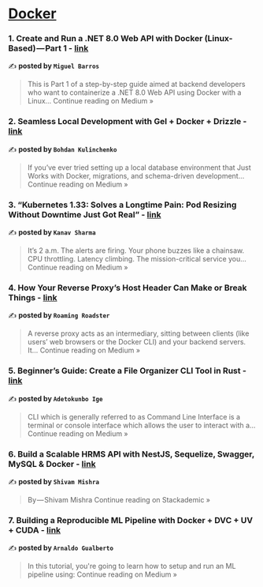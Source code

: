 
<h1><a href=https://medium.com/tag/docker/recommended target="_blank" rel="noopener noreferrer">Docker</a></h1>
<h3>1. Create and Run a .NET 8.0 Web API with Docker (Linux-Based) — Part 1 - <a href="https://miguelbarros1983.medium.com/create-and-run-a-net-8-0-web-api-with-docker-linux-based-part-1-da4d7227bf19?source=rss------docker-5" target="_blank" rel="noopener noreferrer">link</a></h3>

✍️ **posted by `Miguel Barros`**

<blockquote>This is Part 1 of a step-by-step guide aimed at backend developers who want to containerize a .NET 8.0 Web API using Docker with a Linux…
Continue reading on Medium »</blockquote>

<h3>2. Seamless Local Development with Gel + Docker + Drizzle - <a href="https://medium.com/@itboom.dev/seamless-local-development-with-gel-docker-drizzle-0941e2486503?source=rss------docker-5" target="_blank" rel="noopener noreferrer">link</a></h3>

✍️ **posted by `Bohdan Kulinchenko`**

<blockquote>If you’ve ever tried setting up a local database environment that Just Works with Docker, migrations, and schema-driven development…
Continue reading on Medium »</blockquote>

<h3>3. “Kubernetes 1.33: Solves a Longtime Pain: Pod Resizing Without Downtime Just Got Real” - <a href="https://medium.com/@kanavsharma7/kubernetes-1-33-solves-a-longtime-pain-pod-resizing-without-downtime-just-got-real-ac118412780f?source=rss------docker-5" target="_blank" rel="noopener noreferrer">link</a></h3>

✍️ **posted by `Kanav Sharma`**

<blockquote>It’s 2 a.m. The alerts are firing. Your phone buzzes like a chainsaw. CPU throttling. Latency climbing. The mission-critical service you…
Continue reading on Medium »</blockquote>

<h3>4. How Your Reverse Proxy’s Host Header Can Make or Break Things - <a href="https://mirilittleme.medium.com/how-your-reverse-proxys-host-header-can-make-or-break-things-6f4b0c923ff2?source=rss------docker-5" target="_blank" rel="noopener noreferrer">link</a></h3>

✍️ **posted by `Roaming Roadster`**

<blockquote>A reverse proxy acts as an intermediary, sitting between clients (like users’ web browsers or the Docker CLI) and your backend servers. It…
Continue reading on Medium »</blockquote>

<h3>5. Beginner’s Guide: Create a File Organizer CLI Tool in Rust - <a href="https://igeadetokunbo.medium.com/beginners-guide-create-a-file-organizer-cli-tool-in-rust-c3cb10b960b0?source=rss------docker-5" target="_blank" rel="noopener noreferrer">link</a></h3>

✍️ **posted by `Adetokunbo Ige`**

<blockquote>CLI which is generally referred to as Command Line Interface is a terminal or console interface which allows the user to interact with a…
Continue reading on Medium »</blockquote>

<h3>6. Build a Scalable HRMS API with NestJS, Sequelize, Swagger, MySQL & Docker - <a href="https://blog.stackademic.com/build-a-scalable-hrms-api-with-nestjs-sequelize-swagger-mysql-docker-620baafe0f47?source=rss------docker-5" target="_blank" rel="noopener noreferrer">link</a></h3>

✍️ **posted by `Shivam Mishra`**

<blockquote>By — Shivam Mishra
Continue reading on Stackademic »</blockquote>

<h3>7. Building a Reproducible ML Pipeline with Docker + DVC + UV + CUDA - <a href="https://medium.com/@arnaldog12/building-a-reproducible-ml-pipeline-with-docker-dvc-uv-cuda-ac91ec232218?source=rss------docker-5" target="_blank" rel="noopener noreferrer">link</a></h3>

✍️ **posted by `Arnaldo Gualberto`**

<blockquote>In this tutorial, you're going to learn how to setup and run an ML pipeline using:
Continue reading on Medium »</blockquote>

